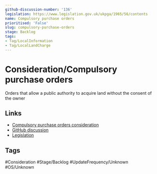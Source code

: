 ```yaml
---
github-discussion-number: '136'
legislation: https://www.legislation.gov.uk/ukpga/1965/56/contents
name: Compulsory purchase orders
prioritised: 'False'
slug: compulsory-purchase-orders
stage: Backlog
tags:
- Tag/LocalInformation
- Tag/LocalLandCharge
---
```


# Consideration/Compulsory purchase orders

Orders that allow a public authority to acquire land without the consent of the owner

## Links

* [Compulsory purchase orders consideration](https://design.planning.data.gov.uk/planning-consideration/compulsory-purchase-orders)
* [GitHub discussion](https://github.com/digital-land/data-standards-backlog/discussions/136)
* [Legislation](https://www.legislation.gov.uk/ukpga/1965/56/contents)

## Tags

#Consideration #Stage/Backlog #UpdateFrequency/Unknown #OS/Unknown